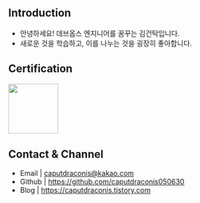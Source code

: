 ## Introduction
- 안녕하세요! 데브옵스 엔지니어를 꿈꾸는 김건탁입니다.
- 새로운 것을 학습하고, 이를 나누는 것을 굉장히 좋아합니다.

## Certification
<a href="https://www.credly.com/badges/723ea604-35c4-4730-a1fe-1a12a6f6afdc/public_url"><img src="https://images.credly.com/size/220x220/images/0e284c3f-5164-4b21-8660-0d84737941bc/image.png" width="100"></a>

## Contact & Channel
- Email | caputdraconis@kakao.com
- Github | https://github.com/caputdraconis050630
- Blog | https://caputdraconis.tistory.com
